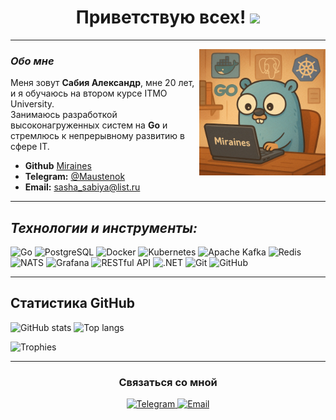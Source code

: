 <!-- Пример README.md для GitHub-профиля -->

<!-- Заголовок и приветствие -->
<h1 align="center">
  Приветствую всех! <img src="https://media.giphy.com/media/hvRJCLFzcasrR4ia7z/giphy.gif" width="28">
</h1>

---

<img src="Gopher.jpg" align="right" style="display: flex; width: 295px; max-width: 40%; height: auto;">

### *Обо мне*
Меня зовут **Сабия Александр**, мне 20 лет, и я обучаюсь на втором курсе ITMO University.  
Занимаюсь разработкой высоконагруженных систем на **Go** и стремлюсь к непрерывному развитию в сфере IT. 

- **Github** [Miraines](https://github.com/Miraines)  
- **Telegram:** [@Maustenok](https://t.me/Maustenok)  
- **Email:** [sasha_sabiya@list.ru](mailto:sasha_sabiya@list.ru)

---

## *Технологии и инструменты:*
<p>
  <!-- Go -->
  <img src="https://img.shields.io/badge/Go-00ADD8.svg?style=for-the-badge&logo=go&logoColor=white" alt="Go">
  <!-- PostgreSQL -->
  <img src="https://img.shields.io/badge/PostgreSQL-336791.svg?style=for-the-badge&logo=postgresql&logoColor=white" alt="PostgreSQL">
  <!-- Docker -->
  <img src="https://img.shields.io/badge/Docker-2496ED.svg?style=for-the-badge&logo=docker&logoColor=white" alt="Docker">
  <!-- Kubernetes -->
  <img src="https://img.shields.io/badge/Kubernetes-326CE5.svg?style=for-the-badge&logo=kubernetes&logoColor=white" alt="Kubernetes">
  <!-- Kafka -->
  <img src="https://img.shields.io/badge/Apache%20Kafka-231F20.svg?style=for-the-badge&logo=apache-kafka&logoColor=white" alt="Apache Kafka">
  <!-- Redis -->
  <img src="https://img.shields.io/badge/Redis-DC382D.svg?style=for-the-badge&logo=redis&logoColor=white" alt="Redis">
  <!-- NATS -->
  <img src="https://img.shields.io/badge/NATS-199bfc.svg?style=for-the-badge&logo=nats&logoColor=white" alt="NATS">
  <!-- Grafana -->
  <img src="https://img.shields.io/badge/Grafana-F46800.svg?style=for-the-badge&logo=grafana&logoColor=white" alt="Grafana">
  <!-- RESTful API -->
  <img src="https://img.shields.io/badge/RESTful-API-FF6C37.svg?style=for-the-badge&logo=postman&logoColor=white" alt="RESTful API">
  <!-- .NET -->
  <img src="https://img.shields.io/badge/.NET-512BD4.svg?style=for-the-badge&logo=.net&logoColor=white" alt=".NET">
  <!-- Git -->
  <img src="https://img.shields.io/badge/Git-F05032.svg?style=for-the-badge&logo=git&logoColor=white" alt="Git">
  <!-- Github -->
  <img src="https://img.shields.io/badge/GitHub-181717.svg?style=for-the-badge&logo=github&logoColor=white" alt="GitHub">
</p>

---

<!-- Статистика GitHub (виджеты) -->
## Статистика GitHub

<p>
  <!-- Общая статистика (замените Miraines на свой ник, если нужно) -->
  <img
       src="https://github-readme-stats.vercel.app/api?username=Miraines&show_icons=true&theme=tokyonight"
       alt="GitHub stats"
       height="175"
  />
  <!-- Наиболее часто используемые языки (замените Miraines на свой ник, если нужно) -->
  <img
       src="https://github-readme-stats.vercel.app/api/top-langs/?username=Miraines&layout=compact&theme=tokyonight"
       alt="Top langs"
       height="175"
  />
</p>

<!-- Трофеи (опционально, если хотите) -->
<p>
  <img src="https://github-profile-trophy.vercel.app/?username=Miraines&theme=onedark&row=1&column=6" alt="Trophies">
</p>

---

<h3 align="center">Связаться со мной</h3>
<p align="center">
  <a href="https://t.me/Maustenok">
    <img src="https://img.shields.io/badge/Telegram-26A5E4.svg?style=for-the-badge&logo=telegram&logoColor=white" alt="Telegram">
  </a>
  <a href="mailto:sasha_sabiya@list.ru">
    <img src="https://img.shields.io/badge/Email-D14836.svg?style=for-the-badge&logo=gmail&logoColor=white" alt="Email">
  </a>
</p>
